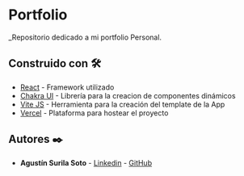 # Portfolio

_Repositorio dedicado a mi portfolio Personal.

## Construido con 🛠️

- [React](https://es.reactjs.org/docs/getting-started.html) - Framework utilizado
- [Chakra UI](https://chakra-ui.com/) - Librería para la creacion de componentes dinámicos
- [Vite JS](https://vitejs.dev/) - Herramienta para la creación del template de la App
- [Vercel](https://vercel.com/) - Plataforma para hostear el proyecto

## Autores ✒️

- **Agustín Surila Soto** - [Linkedin](https://www.linkedin.com/in/agust%C3%ADn-surila-soto-80b29b1b5/) - [GitHub](https://github.com/Auchan22/)
